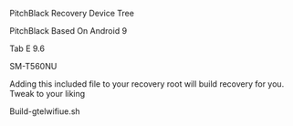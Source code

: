PitchBlack Recovery Device Tree 

PitchBlack Based On Android 9

Tab E 9.6

SM-T560NU

Adding this included file to your recovery root will build recovery for you.  Tweak to your liking

Build-gtelwifiue.sh
